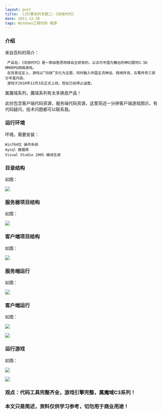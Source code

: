 ```yaml
---
layout: post
title:  C3引擎系列专题二:《剑侠时代》
date: 2011-12-30
tags: Windows工程代码 端游
---
```



### 介绍


来自百科的简介：

	 产品名:《剑侠时代》是一款由胜思网络自主研发的，以古代中国为舞台的神幻题材2.5D MMORPG网络游戏。
	 在背景设定上，游戏以“剑侠”文化为主题，同时融入中国主流神话、西域传说、古蜀传奇三部分丰富内容。
	 游戏于2010年12月3日正式上线，现在已经停止运营。


属魔域系列，魔域系列有太多换皮产品！

此份包含客户端代码资源，服务端代码资源，这里简述一分钟客户端游戏图示，有代码疑问，技术问题都可以联系我。


### 运行环境

环境，需要安装：

``` 
Win764位 操作系统
mysql 数据库
Visual Studio 2005 编译生成
``` 

### 目录结构

如图：

![](/images/posts/jxsd/jxsd-1.jpg)

### 服务器项目结构

如图：

![](/images/posts/jxsd/jxsd-2.jpg)

### 客户端项目结构

如图：

![](/images/posts/jxsd/jxsd-3.jpg)

### 服务端运行

如图：

![](/images/posts/jxsd/jxsd-4.jpg)

### 客户端运行

如图：

![](/images/posts/jxsd/jxsd-5.jpg)

![](/images/posts/jxsd/jxsd-6.jpg)

### 运行游戏

如图：

![](/images/posts/jxsd/jxsd-7.jpg)

![](/images/posts/jxsd/jxsd-8.jpg)



### 观点：代码工具完整齐全，游戏引擎完整，属魔域C3系列！


### 本文只是简述，资料仅供学习参考，切勿用于商业用途！